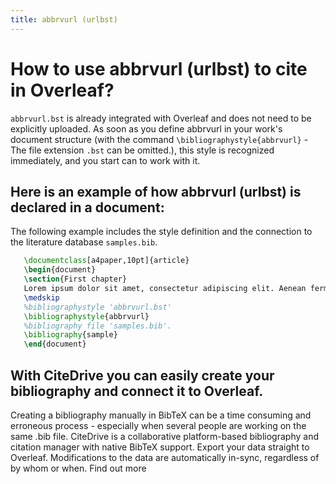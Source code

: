 ```yaml
---
title: abbrvurl (urlbst)
---
```


# How to use abbrvurl (urlbst) to cite in Overleaf? 
`abbrvurl.bst` is already integrated with Overleaf and does not need to be explicitly uploaded. As soon as you define abbrvurl in your work's document structure (with the command `\bibliographystyle{abbrvurl}` - The file extension `.bst` can be omitted.), this style is recognized immediately, and you start can to work with it.

## Here is an example of how abbrvurl (urlbst) is declared in a document:
The following example includes the style definition and the connection to the literature database `samples.bib`.
```tex
   \documentclass[a4paper,10pt]{article}
   \begin{document}
   \section{First chapter}
   Lorem ipsum dolor sit amet, consectetur adipiscing elit. Aenean fermentum justo massa, ut maximus mauris sodales et. Aenean vel elit a erat rhoncus pharetra.
   \medskip
   %bibliographystyle 'abbrvurl.bst'
   \bibliographystyle{abbrvurl}
   %bibliography file 'samples.bib'.
   \bibliography{sample}
   \end{document}
```

## With CiteDrive you can easily create your bibliography and connect it to Overleaf. 
Creating a bibliography manually in BibTeX can be a time consuming and erroneous process - especially when several people are working on the same .bib file. CiteDrive is a collaborative platform-based bibliography and citation manager with native BibTeX support. Export your data straight to Overleaf. Modifications to the data are automatically in-sync, regardless of by whom or when. Find out more